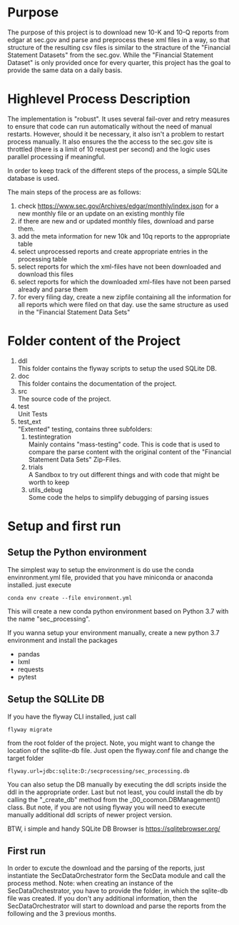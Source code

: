# Purpose
The purpose of this project is to download new 10-K and 10-Q reports from edgar at sec.gov and parse and 
preprocess these xml files in a way, so that structure of the resulting csv files is similar
to the stracture of the "Financial Statement Datasets" from the sec.gov.
While the "Financial Statement Dataset" is only provided once for every quarter,
this project has the goal to provide the same data on a daily basis.

# Highlevel Process Description
The implementation is "robust". It uses several fail-over and retry measures to ensure that code can
run automatically without the need of manual restarts. However, should it be necessary, it also isn't
a problem to restart process manually. It also ensures the the access to the sec.gov site is throttled
(there is a limit of 10 request per second) and the logic uses parallel processing if meaningful.

In order to keep track of the different steps of the process, a simple SQLite database is used.

The main steps of the process are as follows:
1. check https://www.sec.gov/Archives/edgar/monthly/index.json for a new monthly file or an update on an existing
   monthly file
2. if there are new and or updated monthly files, download and parse them.
3. add the meta information for new 10k and 10q reports to the appropriate table
4. select unprocessed reports and create appropriate entries in the processing table
5. select reports for which the xml-files have not been downloaded and download this files
6. select reports for which the downloaded xml-files have not been parsed already and parse them
7. for every filing day, create a new zipfile containing all the information for all reports which were
   filed on that day. use the same structure as used in the "Financial Statement Data Sets"

# Folder content of the Project
1. ddl <br>
This folder contains the flyway scripts to setup the used SQLite DB.
1. doc <br>
This folder contains the documentation of the project.
1. src <br>
The source code of the project.
1. test <br>
Unit Tests
1. test_ext <br>
"Extented" testing, contains three subfolders:
    1. testintegration <br>
    Mainly contains "mass-testing" code. This is code that is used to compare the parse content with the 
    original content of the "Financial Statement Data Sets" Zip-Files. 
    1. trials <br> 
    A Sandbox to try out different things and with code that might be worth to keep 
    1. utils_debug <br>
    Some code the helps to simplify debugging of parsing issues 


# Setup and first run
## Setup the Python environment
The simplest way to setup the environment is do use the conda envinronment.yml file, provided that you have miniconda or anaconda installed.
just execute

    conda env create --file environment.yml

This will create a new conda python environment based on Python 3.7 with the name "sec_processing".

If you wanna setup your environment manually, create a new python 3.7 environment and install the packages
- pandas
- lxml
- requests
- pytest

## Setup the SQLLite DB
If you have the flyway CLI installed, just call

    flyway migrate
    
from the root folder of the project. 
Note, you might want to change the location of the sqllite-db file.
Just open the flyway.conf file and change the target folder

    flyway.url=jdbc:sqlite:D:/secprocessing/sec_processing.db

You can also setup the DB manually by executing the ddl scripts inside the ddl in the appropriate order.
Last but not least, you could install the db by calling the "_create_db" method from the _00_coomon.DBManagement() class.
But note, if you are not using flyway you will need to execute manually additional ddl scripts of newer project version.

BTW, i simple and handy SQLite DB Browser is https://sqlitebrowser.org/

## First run
In order to excute the download and the parsing of the reports, just instantiate the SecDataOrchestrator 
form the SecData module and call the process method.
Note: when creating an instance of the SecDataOrchestrator, you have to provide the folder, in which the sqlite-db file was created.
If you don't any additional information, then the SecDataOrchestrator will start to download and parse the 
reports from the following and the 3 previous months.




